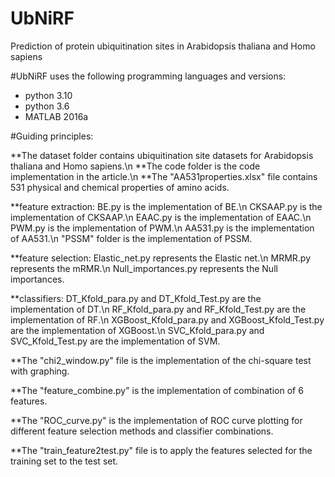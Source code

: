 # UbNiRF
Prediction of protein ubiquitination sites in Arabidopsis thaliana and Homo sapiens

#UbNiRF uses the following programming languages and versions:
* python 3.10
* python 3.6
* MATLAB 2016a


#Guiding principles:

**The dataset folder contains ubiquitination site datasets for Arabidopsis thaliana and Homo sapiens.\n
**The code folder is the code implementation in the article.\n
**The "AA531properties.xlsx" file contains 531 physical and chemical properties of amino acids.

**feature extraction:
   BE.py is the implementation of BE.\n
   CKSAAP.py is the implementation of CKSAAP.\n
   EAAC.py is the implementation of EAAC.\n
   PWM.py is the implementation of PWM.\n
   AA531.py is the implementation of AA531.\n
   "PSSM" folder is the implementation of PSSM.
   
**feature selection:
   Elastic_net.py represents the Elastic net.\n
   MRMR.py represents the mRMR.\n
   Null_importances.py represents the Null importances.
  
**classifiers:
   DT_Kfold_para.py and DT_Kfold_Test.py are the implementation of DT.\n
   RF_Kfold_para.py and RF_Kfold_Test.py are the implementation of RF.\n
   XGBoost_Kfold_para.py and XGBoost_Kfold_Test.py are the implementation of XGBoost.\n
   SVC_Kfold_para.py and SVC_Kfold_Test.py are the implementation of SVM.

   **The "chi2_window.py" file is the implementation of the chi-square test with graphing.
   
   **The "feature_combine.py" is the implementation of combination of 6 features.
   
   **The "ROC_curve.py" is the implementation of ROC curve plotting for different feature selection methods and classifier combinations.
   
   **The "train_feature2test.py" file is to apply the features selected for the training set to the test set.

   
